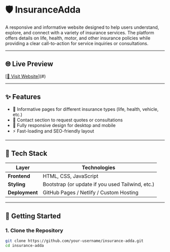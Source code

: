 # 🛡️ InsuranceAdda

A responsive and informative website designed to help users understand, explore, and connect with a variety of insurance services. The platform offers details on life, health, motor, and other insurance policies while providing a clear call-to-action for service inquiries or consultations.

---

## 🌐 Live Preview

[[🔗 Visit Website](https://insuranceadda.info/)](#) <!-- (replace # with your actual URL or GitHub Pages link if hosted) -->

---

## ✨ Features

- 📄 Informative pages for different insurance types (life, health, vehicle, etc.)
- 💬 Contact section to request quotes or consultations
- 📱 Fully responsive design for desktop and mobile
- ⚡ Fast-loading and SEO-friendly layout

---

## 🧰 Tech Stack

| Layer      | Technologies             |
|------------|--------------------------|
| **Frontend** | HTML, CSS, JavaScript   |
| **Styling**  | Bootstrap (or update if you used Tailwind, etc.) |
| **Deployment** | GitHub Pages / Netlify / Custom Hosting |

---

## 🚀 Getting Started

### 1. Clone the Repository

```bash
git clone https://github.com/your-username/insurance-adda.git
cd insurance-adda

